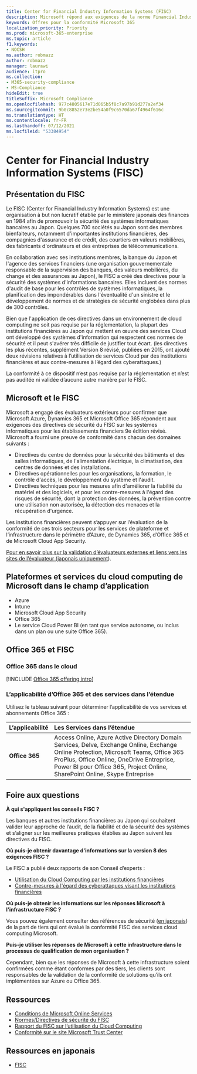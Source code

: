 ```yaml
---
title: Center for Financial Industry Information Systems (FISC)
description: Microsoft répond aux exigences de la norme Financial Industry Information Systems v8 du Japon.
keywords: Offres pour la conformité Microsoft 365
localization_priority: Priority
ms.prod: microsoft-365-enterprise
ms.topic: article
f1.keywords:
- NOCSH
ms.author: robmazz
author: robmazz
manager: laurawi
audience: itpro
ms.collection:
- M365-security-compliance
- MS-Compliance
hideEdit: true
titleSuffix: Microsoft Compliance
ms.openlocfilehash: 977c4805617e71d065b5f8c7a97b91d277a2ef34
ms.sourcegitcommit: 9b0c8852e73e2be54a0f9c6570da67f4964f616c
ms.translationtype: HT
ms.contentlocale: fr-FR
ms.lasthandoff: 07/12/2021
ms.locfileid: "53384954"
---
```

# <a name="center-for-financial-industry-information-systems-fisc"></a>Center for Financial Industry Information Systems (FISC)

## <a name="fisc-overview"></a>Présentation du FISC

Le FISC (Center for Financial Industry Information Systems) est une organisation à but non lucratif établie par le ministère japonais des finances en 1984 afin de promouvoir la sécurité des systèmes informatiques bancaires au Japon. Quelques 700 sociétés au Japon sont des membres bienfaiteurs, notamment d'importantes institutions financières, des compagnies d'assurance et de crédit, des courtiers en valeurs mobilières, des fabricants d'ordinateurs et des entreprises de télécommunications.

En collaboration avec ses institutions membres, la banque du Japon et l'agence des services financiers (une organisation gouvernementale responsable de la supervision des banques, des valeurs mobilières, du change et des assurances au Japon), le FISC a créé des directives pour la sécurité des systèmes d'informations bancaires. Elles incluent des normes d'audit de base pour les contrôles de systèmes informatiques, la planification des impondérables dans l'éventualité d'un sinistre et le développement de normes et de stratégies de sécurité englobées dans plus de 300 contrôles.

Bien que l'application de ces directives dans un environnement de cloud computing ne soit pas requise par la réglementation, la plupart des institutions financières au Japon qui mettent en œuvre des services Cloud ont développé des systèmes d'information qui respectent ces normes de sécurité et il peut s'avérer très difficile de justifier tout écart. (les directives les plus récentes, supplément Version 8 révisé, publiées en 2015, ont ajouté deux révisions relatives à l’utilisation de services Cloud par des institutions financières et aux contre-mesures à l’égard des cyberattaques.)

La conformité à ce dispositif n’est pas requise par la réglementation et n’est pas auditée ni validée d’aucune autre manière par le FISC.

## <a name="microsoft-and-fisc"></a>Microsoft et le FISC

Microsoft a engagé des évaluateurs extérieurs pour confirmer que Microsoft Azure, Dynamics 365 et Microsoft Office 365 répondent aux exigences des directives de sécurité du FISC sur les systèmes informatiques pour les établissements financiers 9e édition révisé. Microsoft a fourni une preuve de conformité dans chacun des domaines suivants :

- Directives du centre de données pour la sécurité des bâtiments et des salles informatiques, de l'alimentation électrique, la climatisation, des centres de données et des installations.
- Directives opérationnelles pour les organisations, la formation, le contrôle d'accès, le développement du système et l'audit.
- Directives techniques pour les mesures afin d'améliorer la fiabilité du matériel et des logiciels, et pour les contre-mesures à l'égard des risques de sécurité, dont la protection des données, la prévention contre une utilisation non autorisée, la détection des menaces et la récupération d'urgence.

Les institutions financières peuvent s’appuyer sur l’évaluation de la conformité de ces trois secteurs pour les services de plateforme et l’infrastructure dans le périmètre d’Azure, de Dynamics 365, d’Office 365 et de Microsoft Cloud App Security.

[Pour en savoir plus sur la validation d’évaluateurs externes et liens vers les sites de l’évaluateur (japonais uniquement](https://cloudblogs.microsoft.com/industry-blog/ja-jp/financial-services/2018/05/11/fisc_v9/)).

## <a name="microsoft-in-scope-cloud-platforms--services"></a>Plateformes et services du cloud computing de Microsoft dans le champ d’application

- Azure
- Intune
- Microsoft Cloud App Security
- Office 365
- Le service Cloud Power BI (en tant que service autonome, ou inclus dans un plan ou une suite Office 365).

## <a name="office-365-and-fisc"></a>Office 365 et FISC

### <a name="office-365-cloud-environments"></a>Office 365 dans le cloud

[!INCLUDE [Office 365 offering intro](../includes/o365-offering-introduction.md)]

### <a name="office-365-applicability-and-in-scope-services"></a>L’applicabilité d’Office 365 et des services dans l’étendue

Utilisez le tableau suivant pour déterminer l’applicabilité de vos services et abonnements Office 365 :

| **L’applicabilité** | **Les Services dans l’étendue** |
|:------------------|:----------------------|
| **Office 365** | Access Online, Azure Active Directory Domain Services, Delve, Exchange Online, Exchange Online Protection, Microsoft Teams, Office 365 ProPlus, Office Online, OneDrive Entreprise, Power BI pour Office 365, Project Online, SharePoint Online, Skype Entreprise |

## <a name="frequently-asked-questions"></a>Foire aux questions

**À qui s'appliquent les conseils FISC ?**

Les banques et autres institutions financières au Japon qui souhaitent valider leur approche de l’audit, de la fiabilité et de la sécurité des systèmes et s’aligner sur les meilleures pratiques établies au Japon suivent les directives du FISC.

**Où puis-je obtenir davantage d'informations sur la version 8 des exigences FISC ?**

Le FISC a publié deux rapports de son Conseil d’experts :

- [Utilisation du Cloud Computing par les institutions financières](https://aka.ms/cloud-computing-report-en)
- [Contre-mesures à l'égard des cyberattaques visant les institutions financières](https://aka.ms/cyberattack-counter)

**Où puis-je obtenir les informations sur les réponses Microsoft à l'infrastructure FISC ?**

Vous pouvez également consulter des références de sécurité ([en japonais](https://aka.ms/microsoftresponsetofiscguidancejapanese)) de la part de tiers qui ont évalué la conformité FISC des services cloud computing Microsoft.

**Puis-je utiliser les réponses de Microsoft à cette infrastructure dans le processus de qualification de mon organisation ?**

Cependant, bien que les réponses de Microsoft à cette infrastructure soient confirmées comme étant conformes par des tiers, les clients sont responsables de la validation de la conformité de solutions qu’ils ont implémentées sur Azure ou Office 365.

## <a name="resources"></a>Ressources

- [Conditions de Microsoft Online Services](https://aka.ms/Online-Services-Terms)
- [Normes/Directives de sécurité du FISC](https://www.fisc.or.jp/english)
- [Rapport du FISC sur l’utilisation du Cloud Computing](https://aka.ms/cloud-computing-report-en)
- [Conformité sur le site Microsoft Trust Center](https://www.microsoft.com/trust-center/compliance/compliance-overview)

## <a name="resources-in-japanese"></a>Ressources en japonais

- [FISC](https://www.fisc.or.jp/)
